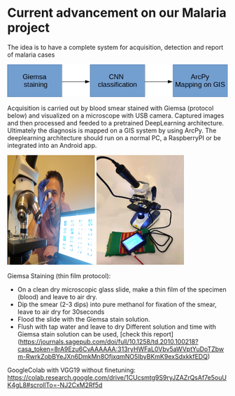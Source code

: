 # Current advancement on our Malaria project
The idea is to have a complete system for acquisition, detection and report of malaria cases

![Overview](https://github.com/alecrimi/malaria_detection/blob/master/overview.jpg)

Acquisition is carried out by blood smear stained with Giemsa (protocol below) and visualized on a microscope with USB camera.
Captured images and then processed and feeded to a pretrained DeepLearning architecture.
Ultimately the diagnosis is mapped on a GIS system by using ArcPy.
The deeplearning architecture should run on a normal PC, a RaspberryPI or be integrated into an Android app.

<img src="https://github.com/alecrimi/malaria_detection/blob/master/overall.jpg" width="200" height="250" />
<img src="https://github.com/alecrimi/malaria_detection/blob/master/FB_IMG_1582996617130.jpg" width="200" height="250" />
 
Giemsa Staining (thin film protocol):
- On a clean dry microscopic glass slide, make a thin film of the specimen (blood) and leave to air dry.
- Dip the smear (2-3 dips) into pure methanol for fixation of the smear, leave to air dry for 30seconds
- Flood the slide with the Giemsa stain solution.
- Flush with tap water and leave to dry
Different solution and time with Giemsa stain solution can be used, [check this report] (https://journals.sagepub.com/doi/full/10.1258/td.2010.100218?casa_token=8rA9Ezu6CvAAAAAA:313ryHWFaL0Vbv5aWVptYuDoTZbwm-RwrkZobBYeJXn6DmkMn8OfjxqmNO5IbyBKmK9exSdxkkfEDQ) 

GoogleColab with VGG19 without finetuning:
https://colab.research.google.com/drive/1CUcsmtg9S9ryJZAZrQsAf7e5ouUK4gL8#scrollTo=-NJ2CxM2Rf5d
